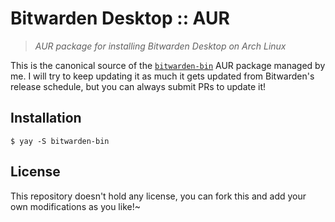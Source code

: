 # Bitwarden Desktop :: AUR
> *AUR package for installing Bitwarden Desktop on Arch Linux*

This is the canonical source of the [`bitwarden-bin`](https://aur.archlinux.org/packages/bitwarden-bin) AUR package managed by me. I will try to keep updating it as much it gets updated from Bitwarden's release schedule, but you can always submit PRs to update it!

## Installation
```shell
$ yay -S bitwarden-bin
```

## License
This repository doesn't hold any license, you can fork this and add your own modifications as you like!~
